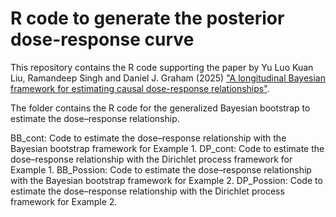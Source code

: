# R code to generate the posterior dose-response curve
This repository contains the R code supporting the paper by Yu Luo Kuan Liu, Ramandeep Singh and Daniel J. Graham (2025) ["A longitudinal Bayesian framework for estimating causal dose-response relationships"](https://arxiv.org/abs/2505.20893).

The folder contains the R code for the generalized Bayesian bootstrap to estimate the dose–response relationship. 

BB_cont: Code to estimate the dose–response relationship with the Bayesian bootstrap framework for Example 1.
DP_cont: Code to estimate the dose–response relationship with the Dirichlet process framework for Example 1.
BB_Possion: Code to estimate the dose–response relationship with the Bayesian bootstrap framework for Example 2.
DP_Possion: Code to estimate the dose–response relationship with the Dirichlet process framework for Example 2.
